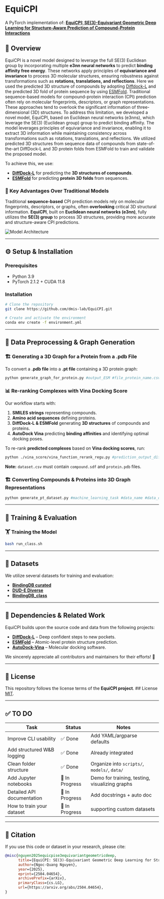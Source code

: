 # EquiCPI

A PyTorch implementation of:
**[EquiCPI: SE(3)-Equivariant Geometric Deep Learning for Structure-Aware Prediction of Compound-Protein Interactions](https://arxiv.org/abs/2504.04654)**

## 🔬 Overview
EquiCPI is a novel model designed to leverage the full SE(3) Euclidean group by incorporating multiple **e3nn neural networks** to predict **binding affinity free energy**. These networks apply principles of **equivariance and invariance** to process 3D molecular structures, ensuring robustness against transformations such as **rotations, translations, and reflections**. Here we used the predicted 3D structure of compounds by adopting [Diffdock-L](https://github.com/gcorso/DiffDock) and the predicted 3D fold of protein sequence by using [ESMFold](https://github.com/facebookresearch/esm). 
Traditional sequence-based models for compound-protein interaction (CPI) prediction often  rely on molecular fingerprints, descriptors, or graph representations. These approaches tend to overlook  the significant information of three-dimensional (3D) structures. To address this limitation, we developed  a novel model, EquiCPI, based on Euclidean neural networks (e3nns), which leverage the SE(3)  (Euclidean group) group to predict binding affinity. The model leverages principles of equivariance and  invariance, enabling it to extract 3D information while maintaining consistency across transformations such as rotations, translations, and reflections. We utilized predicted 3D structures from sequence data of compounds from state-of-the-art DiffDock-L and 3D protein folds from ESMFold to train and validate the proposed model.

To achieve this, we use:
- **[DiffDock-L](https://github.com/gcorso/DiffDock)** for predicting the **3D structures of compounds**.
- **[ESMFold](https://github.com/facebookresearch/esm)** for predicting **protein 3D folds** from sequences.

### 🚀 Key Advantages Over Traditional Models
Traditional **sequence-based** CPI prediction models rely on molecular fingerprints, descriptors, or graphs, often **overlooking** critical 3D structural information. **EquiCPI**, built on **Euclidean neural networks (e3nn)**, fully utilizes the **SE(3) group** to process 3D structures, providing more accurate and structure-aware CPI predictions.

![Model Architecture](https://github.com/user-attachments/assets/8ab233e5-d264-4bdf-b4a2-b3fa5a584c24)

---

## ⚙️ Setup & Installation
### Prerequisites
- Python 3.9
- PyTorch 2.1.2 + CUDA 11.8

### Installation
```bash
# Clone the repository
git clone https://github.com/dmis-lab/EquiCPI.git

# Create and activate the environment
conda env create -f environment.yml
```

---

## 🔄 Data Preprocessing & Graph Generation
### 🏗️ Generating a 3D Graph for a Protein from a .pdb File
To convert a **.pdb file** into a **.pt file** containing a 3D protein graph:
```bash
python generate_graph_for_protein.py #output_ESM #file_protein_name.csv #processed_dir #name_of_file.pt
```

### 📊 Re-ranking Complexes with Vina Docking Score
Our workflow starts with:
1. **SMILES strings** representing compounds.
2. **Amino acid sequences** defining proteins.
3. **DiffDock-L & ESMFold** generating **3D structures** of compounds and proteins.
4. **AutoDock Vina** predicting **binding affinities** and identifying optimal docking poses.

To re-rank **predicted complexes** based on **Vina docking scores**, run:
```bash
python ./vina_score/vina_function_rerank_regu.py #prediction_output_diffdock #dataset.csv(with compound.sdf, protein.pdb)
```
**Note:** `dataset.csv` must contain `compound.sdf` and `protein.pdb` files.

### 🏗️ Converting Compounds & Proteins into 3D Graph Representations
```bash
python generate_pt_dataset.py #machine_learning_task #data_name #data_csv_file.csv
```

---

## 🎯 Training & Evaluation
### 🏋️ Training the Model
```bash
bash run_class.sh
```

---

## 📂 Datasets
We utilize several datasets for training and evaluation:
- **[BindingDB curated](https://www.bindingdb.org/rwd/bind/chemsearch/marvin/Download.jsp)**
- **[DUD-E Diverse](http://dude.docking.org/subsets/diverse)**
- **[BindingDB_class](https://github.com/IBM/InterpretableDTIP)**

---

## 📌 Dependencies & Related Work
EquiCPI builds upon the source code and data from the following projects:
- **[DiffDock-L](https://github.com/gcorso/DiffDock)** – Deep confident steps to new pockets.
- **[ESMFold](https://github.com/facebookresearch/esm)** – Atomic-level protein structure prediction.
- **[AutoDock-Vina](https://github.com/ccsb-scripps/AutoDock-Vina)** – Molecular docking software.

We sincerely appreciate all contributors and maintainers for their efforts! 🙌

---

## 📜 License
This repository follows the license terms of the **EquiCPI project**. ## License
[MIT](https://choosealicense.com/licenses/mit/).

---
## ✅ TO DO

| Task | Status       | Notes                                             |
|------|--------------|---------------------------------------------------|
| Improve CLI usability                  | ✅ Done | Add YAML/argparse defaults                      |
| Add structured W&B logging             | ✅ Done        | Already integrated                              |
| Clean folder structure                 | ✅ Done | Organize into `scripts/`, `models/`, `data/`    |
| Add Jupyter notebooks                  | 🔧 In Progress | Demo for training, testing, visualizing graphs  |
| Detailed API documentation             | 🔧 In Progress | Add docstrings + auto doc                       |
| How to train your dataset              | 🔧 In Progress | supporting custom datasets                      |

---
## 📖 Citation
If you use this code or dataset in your research, please cite:
```bibtex
@misc{nguyen2025equicpise3equivariantgeometricdeep,
      title={EquiCPI: SE(3)-Equivariant Geometric Deep Learning for Structure-Aware Prediction of Compound-Protein Interactions},
      author={Ngoc-Quang Nguyen},
      year={2025},
      eprint={2504.04654},
      archivePrefix={arXiv},
      primaryClass={cs.LG},
      url={https://arxiv.org/abs/2504.04654},
}
```
